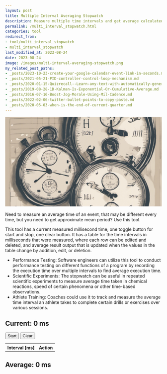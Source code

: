```yaml
---
layout: post
title: Multiple Interval Averaging Stopwatch
description: Measure multiple time intervals and get average calculated and copy data from a table.
permalink: /multi_interval_stopwatch.html
categories: tool
redirect_from:
- tool/multi_interval_stopwatch
- multi_interval_stopwatch
last_modified_at: 2023-08-24
date: 2023-08-24
image: /images/multi-interval-averaging-stopwatch.png
my_related_post_paths:
- _posts/2023-10-23-create-your-google-calendar-event-link-in-seconds.md
- _posts/2021-05-21-PID-controller-control-loop-mechanism.md
- _posts/2020-01-15-Quizrecall--Learn-any-text-with-automatically-generated-quiz.md
- _posts/2019-08-28-1D-Kalman-Is-Exponential-Or-Cumulative-Average.md
- _posts/2016-07-16-Boost-Jog-Morale-Using-Mil-Cadence.md
- _posts/2022-02-06-twitter-bullet-points-to-copy-paste.md
- _posts/2020-05-03-when-is-the-end-of-current-quarter.md
---
```



![Multiple Interval Averaging Stopwatch](/images/multi-interval-averaging-stopwatch.png)

<!--
# Averaging Stopwatch

Measure multiple time intervals and get average calculated and copy data from a table.

Write HTML with inlined JS script for stop watch file.
It has a current measured millisecond time, one toggle button for start and stop, one clear button.
It has a table for the time intervals in milliseconds that were measured, where each row can be edited and deleted, and average result output that is updated when the values in the table change by addition, edit, or deletion.
-->


<p>
Need to measure an average time of an event, that may be different every time, but you need to get approximate mean period? Use this tool.
</p>
<p>
This tool has a current measured millisecond time, one toggle button for start and stop, one clear button.
It has a table for the time intervals in milliseconds that were measured, where each row can be edited and deleted, and average result output that is updated when the values in the table change by addition, edit, or deletion.
</p>

<p>
<ul>
  <li>
Performance Testing: Software engineers can utilize this tool to conduct performance testing on different functions of a program by recording the execution time over multiple intervals to find average execution time.
</li>
<li>
Scientific Experiments: The stopwatch can be useful in repeated scientific experiments to measure average time taken in chemical reactions, speed of certain phenomena or other time-based observations.
</li>
<li>
Athlete Training: Coaches could use it to track and measure the average time interval an athlete takes to complete certain drills or exercises over various sessions.
</li>
</ul>
</p>


<h2>
  Current:
  <span id="time">0</span>
  ms
</h2>
<button id="start" onclick="toggleStopwatch()">Start</button>
<button id="clear" onclick="clearStopwatch()">Clear</button>

<table id="timeList">
  <tr>
    <th>Interval [ms]</th>
    <th>Action</th>
  </tr>
</table>

<h2>Average:
  <span id="average">0</span>
  ms
</h2>

<script type="text/javascript">
	let running = false;
	let startTime;
	let timeList = [];
	updateStopwatch();

	function toggleStopwatch() {
		running = !running;

		if (running) {
			document.getElementById('start').innerText = 'Stop';
			startTime = Date.now();
		} else {
			document.getElementById('start').innerText = 'Start';
			let interval = Date.now() - startTime;
			timeList.push(interval);
			addInterval(interval);
			calculateAverage();
		}
	}

	function clearStopwatch() {
		document.getElementById('time').innerText = '0';
		document.getElementById('timeList').innerHTML = '<tr><th>Interval</th><th>Action</th></tr>';
		timeList = [];
		calculateAverage();
	}

	function updateStopwatch() {
		if (running) {
			document.getElementById('time').innerText = Date.now() - startTime;
		}

		setTimeout(updateStopwatch, 10);
	}

	function addInterval(time) {
		let table = document.getElementById('timeList');
		let row = table.insertRow(-1);
		let cell1 = row.insertCell(0);
		let cell2 = row.insertCell(1);
		cell1.innerHTML = '<input type="number" value="' + time + '" onchange="updateInterval(this, ' + (table.rows.length - 2) + ')">';
		cell2.innerHTML = '<button onclick="deleteInterval(' + (table.rows.length - 2) + ')">Delete</button>';
	}

	function deleteInterval(index) {
		document.getElementById('timeList').deleteRow(index + 1);
		timeList.splice(index, 1);
		calculateAverage();
	}

	function updateInterval(input, index) {
		timeList[index] = parseInt(input.value);
		calculateAverage();
	}

	function calculateAverage() {
		let sum = timeList.reduce((a, b) => a + b, 0);
		document.getElementById('average').innerText = timeList.length ? sum / timeList.length : '0';
	}
</script>